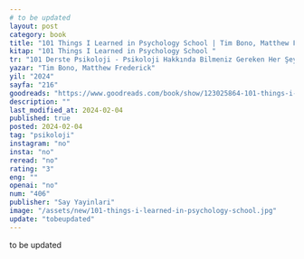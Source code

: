 ```yaml
---
# to be updated
layout: post
category: book
title: "101 Things I Learned in Psychology School | Tim Bono, Matthew Frederick (Kitap)"
kitap: "101 Things I Learned in Psychology School "
tr: "101 Derste Psikoloji - Psikoloji Hakkında Bilmeniz Gereken Her Şey"
yazar: "Tim Bono, Matthew Frederick"
yil: "2024"
sayfa: "216"
goodreads: "https://www.goodreads.com/book/show/123025864-101-things-i-learned-in-psychology-school"
description: ""
last_modified_at: 2024-02-04
published: true
posted: 2024-02-04 
tag: "psikoloji"
instagram: "no"
insta: "no"
reread: "no"
rating: "3"
eng: ""
openai: "no"
num: "406"
publisher: "Say Yayinlari"
image: "/assets/new/101-things-i-learned-in-psychology-school.jpg"
update: "tobeupdated"
---
```


to be updated
